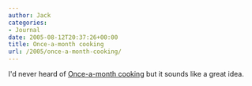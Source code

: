 ```yaml
---
author: Jack
categories:
- Journal
date: 2005-08-12T20:37:26+00:00
title: Once-a-month cooking
url: /2005/once-a-month-cooking/
---
```


I'd never heard of [Once-a-month cooking][1] but it sounds like a great idea.

 [1]: http://busycooks.about.com/od/makeaheadrecipes/a/cookOAMC.htm